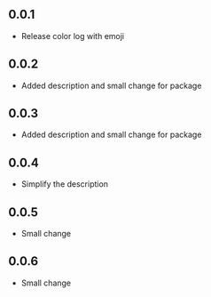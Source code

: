 ## 0.0.1

* Release color log with emoji

## 0.0.2

* Added description and small change for package
## 0.0.3

* Added description and small change for package
## 0.0.4

* Simplify the description
## 0.0.5

* Small change
## 0.0.6

* Small change
